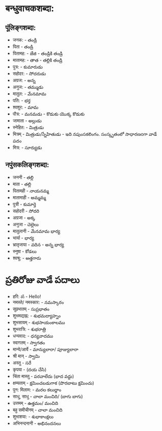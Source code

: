 # बन्धुवाचकशब्दा:
## पूंलिङ्गशब्दा: 
* जनक: - తండ్రి 
* पिता - తండ్రి 
* पितामह: -  జేజి - తండ్రికి తండ్రి 
* मातामह: - తాత - తల్లికి తండ్రి 
* पुत्र: - కుమారుడు 
* सहोदर: - సోదరుడు 
* अग्रज: - అన్న 
* अनुज: - తమ్ముడు 
* मातुल: - మేనమామ 
* पति: - భర్త
* श्वशुर: - మామ 
* पौत्र: - మనమడు - కొడుకు యొక్క కొడుకు 
* जामाता - అల్లుడు
* स्नेहित: - మిత్రుడు 
* मित्रम् - మిత్రుడు/స్నేహితుడు - ఇది నపుంసకలింగం. సంస్కృతంలో  సాధారణoగా వాడే పదం 
* मित्र: - సూర్యుడు

## नपुंसकलिङ्गशब्दा: 
* जननी - తల్లి 
* माता - తల్లి 
* पितामही - నాయనమ్మ 
* मातामाही - అమ్మమ్మ 
* पुत्री - కుమార్తె 
* सहोदरी - సోదరి 
* अग्रजा - అక్క 
* अनुजा - చెల్లెలు 
* मातुलानी - మేనమామ భార్య 
* भार्या - భార్య 
* भ्रातृजाया - వదిన  - అన్న భార్య 
* स्नुषा - కోడలు 
* श्वश्रू: - అత్తగారు 

# ప్రతిరోజు వాడే పదాలు 

* हरि: ॐ - Hello!
* नमस्ते/ नमस्कार: - నమస్కారం 
* सुप्रभातम् - సుప్రభాతం 
* शुभमद्याह्न: - శుభమద్యాహ్నం 
* शुभसायम्  - శుభసాయంకాలము 
* शुभरात्रि: - శుభరాత్రి 
* धन्यवाद: - ధన్యవాదము 
* स्वागतम् - స్వాగతం 
* मान्ये/आर्ये - మాన్యులారా/ పూజ్యులారా 
* श्री मान्  - స్వామి 
* अस्तु - సరే 
* कृपया - (దయ చేసి)
* चिंता मास्तु - పరవాలేదు (భాద వద్దు)
* क्षम्यताम् - క్షమించబడుగాక (పొరబాటు క్షమించు)
* पुन: मिलाम: - మరల కలుద్దాం 
* साधु, साधु - చాలా మంచిది/ (బాగు బాగు)
* उत्तमम् - ఉత్తమం/ మంచిది 
* बहु समीचीनम् - చాలా మంచిది 
* शुभाशया: - శుభాకాంక్షలు 
* अभिनन्दनानी - అభినందనలు 
